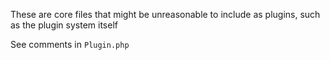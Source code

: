 These are core files that might be unreasonable to include as plugins, such as the plugin system itself

See comments in `Plugin.php`
